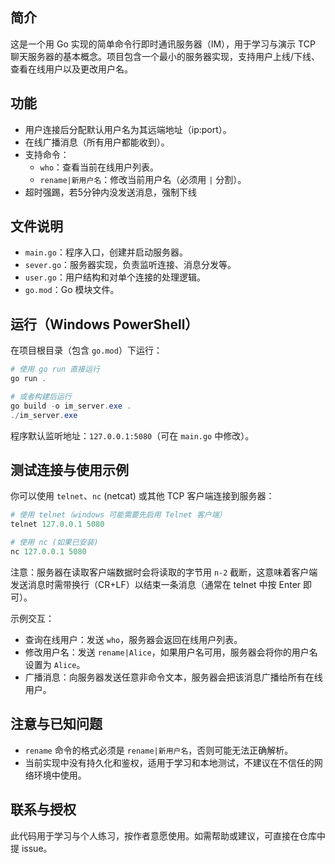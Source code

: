 ## 简介

这是一个用 Go 实现的简单命令行即时通讯服务器（IM），用于学习与演示 TCP 聊天服务器的基本概念。项目包含一个最小的服务器实现，支持用户上线/下线、查看在线用户以及更改用户名。

## 功能

- 用户连接后分配默认用户名为其远端地址（ip:port）。
- 在线广播消息（所有用户都能收到）。
- 支持命令：
  - `who`：查看当前在线用户列表。
  - `rename|新用户名`：修改当前用户名（必须用 `|` 分割）。
- 超时强踢，若5分钟内没发送消息，强制下线

## 文件说明

- `main.go`：程序入口，创建并启动服务器。
- `sever.go`：服务器实现，负责监听连接、消息分发等。
- `user.go`：用户结构和对单个连接的处理逻辑。
- `go.mod`：Go 模块文件。

## 运行（Windows PowerShell）

在项目根目录（包含 `go.mod`）下运行：

```powershell
# 使用 go run 直接运行
go run .

# 或者构建后运行
go build -o im_server.exe .
./im_server.exe
```

程序默认监听地址：`127.0.0.1:5080`（可在 `main.go` 中修改）。

## 测试连接与使用示例

你可以使用 `telnet`、`nc` (netcat) 或其他 TCP 客户端连接到服务器：

```powershell
# 使用 telnet（windows 可能需要先启用 Telnet 客户端）
telnet 127.0.0.1 5080

# 使用 nc (如果已安装)
nc 127.0.0.1 5080
```

注意：服务器在读取客户端数据时会将读取的字节用 `n-2` 截断，这意味着客户端发送消息时需带换行（CR+LF）以结束一条消息（通常在 telnet 中按 Enter 即可）。

示例交互：

- 查询在线用户：发送 `who`，服务器会返回在线用户列表。
- 修改用户名：发送 `rename|Alice`，如果用户名可用，服务器会将你的用户名设置为 `Alice`。
- 广播消息：向服务器发送任意非命令文本，服务器会把该消息广播给所有在线用户。

## 注意与已知问题

- `rename` 命令的格式必须是 `rename|新用户名`，否则可能无法正确解析。
- 当前实现中没有持久化和鉴权，适用于学习和本地测试，不建议在不信任的网络环境中使用。

## 联系与授权

此代码用于学习与个人练习，按作者意愿使用。如需帮助或建议，可直接在仓库中提 issue。
